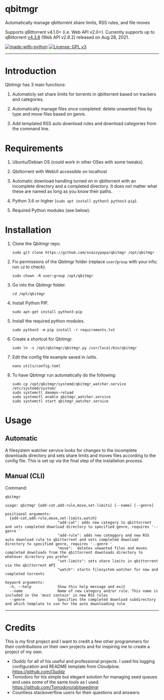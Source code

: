 # qbitmgr
Automatically manage qbittorrent share limits, RSS rules, and file moves

Supports qBittorrent v4.1.0+ (i.e. Web API v2.0+). Currently supports up to qBittorrent [v4.3.8](https://github.com/qbittorrent/qBittorrent/releases/tag/release-4.3.8) (Web API v2.8.2) released on Aug 28, 2021.

[![made-with-python](https://img.shields.io/badge/Made%20with-Python-blue.svg?style=flat-square)](https://www.python.org/)
[![License: GPL v3](https://img.shields.io/badge/License-GPL%203-blue.svg?style=flat-square)](https://github.com/snazzypapa/qbitmgr/blob/master/LICENSE.md)

---



# Introduction

Qbitmgr has 3 main functions:

1. Automaticly set share limits for torrents in qbittorrent based on trackers and categories.

2. Automatically manage files once completed: delete unwanted files by type and move files based on genre.

3. Add templated RSS auto download rules and download categories from the command line.


# Requirements

1. Ubuntu/Debian OS (could work in other OSes with some tweaks).

2. Qbittorrent with WebUI accessible on localhost

3. Automatic download handling turned on in qbittorrent with an incomplete directory and a completed directory. It does not matter what these are named as long as you know their paths. 

4. Python 3.6 or higher (`sudo apt install python3 python3-pip`).

5. Required Python modules (see below).


# Installation

1. Clone the Qbitmgr repo.

   ```
   sudo git clone https://github.com/snazzypapa/qbitmgr /opt/qbitmgr
   ```

1. Fix permissions of the Qbitmgr folder (replace `user`/`group` with your info; run `id` to check).

   ```
   sudo chown -R user:group /opt/qbitmgr
   ```

1. Go into the Qbitmgr folder.

   ```
   cd /opt/qbitmgr
   ```

1. Install Python PIP.

   ```
   sudo apt-get install python3-pip
   ```

1. Install the required python modules.

   ```
   sudo python3 -m pip install -r requirements.txt
   ```

1. Create a shortcut for Qbitmgr.

   ```
   sudo ln -s /opt/qbitmgr/qbitmgr.py /usr/local/bin/qbitmgr
   ```

1. Edit the config file example saved in /utils.

   ```
   nano utils/config.toml
   ```

1. To have Qbitmgr run automatically do the following:

   ```
   sudo cp /opt/qbitmgr/systemd/qbitmgr_watcher.service /etc/systemd/system/
   sudo systemctl daemon-reload
   sudo systemctl enable qbitmgr_watcher.service
   sudo systemctl start qbitmgr_watcher.service
   ```   

# Usage

## Automatic

A filesystem watcher service looks for changes to the incomplete downloads directory and sets share limits and moves files according to the config file. This is set up via the final step of the installation process.

## Manual (CLI)

Command:
```
qbitmgr
```

```
usage: qbitmgr {add-cat,add-rule,move,set-limits} [--name] [--genre]
                 
positional arguments:
  {add-cat,add-rule,move,set-limits,watch}
                        "add-cat": adds new category to qbittorrent and sets completed download directory to specified genre, requires '--genre ' 
                        "add-rule": adds new categgory and new RSS auto download rule to qbittorrent and sets completed download directory to specified genre, requires '--genre '
                        "move":  deletes unwanted files and moves completed downloads from the qbittorrent downloads directory to whatever directory you prefer  
                        "set-limits": sets share limits in qbittorrent via the qbittorrent API
                        "watch": starts filesystem watcher for new and completed torrents

keyword arguments:
  -h, --help            Show this help message and exit
  --name                Name of new category and/or rule. This name is included in the 'must contain' in new RSS rules 
  --genre               Specifies the completed download subdirectory and which template to use for the auto downloading rule 
```


***

# Credits

This is my first project and I want to credit a few other programmers for their contributions on their own projects and for inspiring me to create a project of my own.

* l3uddz for all of his useful and professional projects.  I used his logging configuration and README template from Cloudplow.  https://github.com/l3uddz
* Tomodoro for his simple but elegant solution for managing seed queues and uses some of the same tools as I used.  https://github.com/Tomodoro/qbitseedmgr
* Countless stackoverflow users for their questions and answers. 


  
